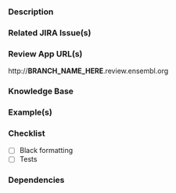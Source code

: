 ### Description
<!--
_Using one or more sentences, describe the proposed changes and the reason for making them._
-->

### Related JIRA Issue(s)
<!--_Please provide the URL(s) for any JIRA issues related to this PR._-->

### Review App URL(s) 
http://__BRANCH_NAME_HERE__.review.ensembl.org

### Knowledge Base
<!--
_If the PR introduces new concept, then provide link(s) to the Knowledge base ( Documentation, Blog etc )_
-->

### Example(s)
<!--
_Any details that will help reviewers to review the PR, such as  (but not limited to ) expected request/response, instruction for viewing the changes via the web client, or any other relevant information._
-->

### Checklist

- [ ] Black formatting
- [ ] Tests

### Dependencies 
<!--
_Does it need anything else before the PR gets merged. May be data update, k8s config update, PR in another repository_
-->